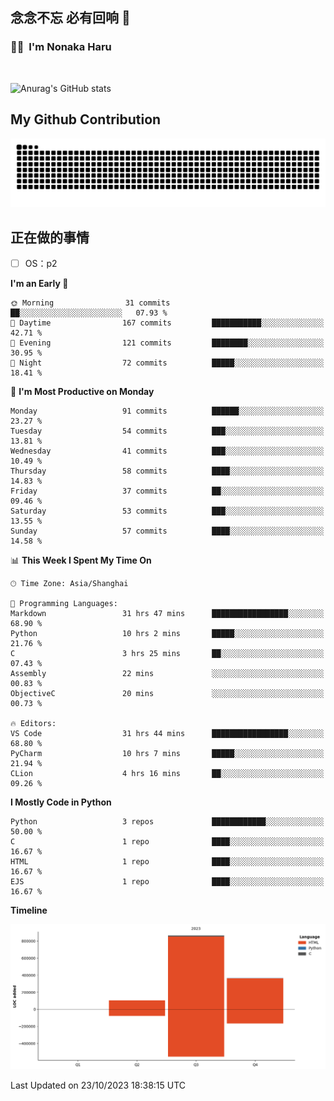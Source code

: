 ## 念念不忘 必有回响  👋
### 👨‍🔧&nbsp;&nbsp;I'm Nonaka Haru

<br>

![Anurag's GitHub stats](https://github-readme-stats.vercel.app/api?username=abinzzz&count_private=true&show_icons=true&theme=tokyonight)


## My Github Contribution
![](https://github.com/abinzzz/abinzzz/blob/output/github-contribution-grid-snake.svg)

## 正在做的事情
- [ ] OS：p2
<!--START_SECTION:waka-->
**I'm an Early 🐤** 

```text
🌞 Morning                31 commits          ██░░░░░░░░░░░░░░░░░░░░░░░   07.93 % 
🌆 Daytime                167 commits         ███████████░░░░░░░░░░░░░░   42.71 % 
🌃 Evening                121 commits         ████████░░░░░░░░░░░░░░░░░   30.95 % 
🌙 Night                  72 commits          █████░░░░░░░░░░░░░░░░░░░░   18.41 % 
```
📅 **I'm Most Productive on Monday** 

```text
Monday                   91 commits          ██████░░░░░░░░░░░░░░░░░░░   23.27 % 
Tuesday                  54 commits          ███░░░░░░░░░░░░░░░░░░░░░░   13.81 % 
Wednesday                41 commits          ███░░░░░░░░░░░░░░░░░░░░░░   10.49 % 
Thursday                 58 commits          ████░░░░░░░░░░░░░░░░░░░░░   14.83 % 
Friday                   37 commits          ██░░░░░░░░░░░░░░░░░░░░░░░   09.46 % 
Saturday                 53 commits          ███░░░░░░░░░░░░░░░░░░░░░░   13.55 % 
Sunday                   57 commits          ████░░░░░░░░░░░░░░░░░░░░░   14.58 % 
```


📊 **This Week I Spent My Time On** 

```text
🕑︎ Time Zone: Asia/Shanghai

💬 Programming Languages: 
Markdown                 31 hrs 47 mins      █████████████████░░░░░░░░   68.90 % 
Python                   10 hrs 2 mins       █████░░░░░░░░░░░░░░░░░░░░   21.76 % 
C                        3 hrs 25 mins       ██░░░░░░░░░░░░░░░░░░░░░░░   07.43 % 
Assembly                 22 mins             ░░░░░░░░░░░░░░░░░░░░░░░░░   00.83 % 
ObjectiveC               20 mins             ░░░░░░░░░░░░░░░░░░░░░░░░░   00.73 % 

🔥 Editors: 
VS Code                  31 hrs 44 mins      █████████████████░░░░░░░░   68.80 % 
PyCharm                  10 hrs 7 mins       █████░░░░░░░░░░░░░░░░░░░░   21.94 % 
CLion                    4 hrs 16 mins       ██░░░░░░░░░░░░░░░░░░░░░░░   09.26 % 
```

**I Mostly Code in Python** 

```text
Python                   3 repos             ████████████░░░░░░░░░░░░░   50.00 % 
C                        1 repo              ████░░░░░░░░░░░░░░░░░░░░░   16.67 % 
HTML                     1 repo              ████░░░░░░░░░░░░░░░░░░░░░   16.67 % 
EJS                      1 repo              ████░░░░░░░░░░░░░░░░░░░░░   16.67 % 
```



**Timeline**

![Lines of Code chart](https://raw.githubusercontent.com/abinzzz/abinzzz/main/assets/bar_graph.png)


 Last Updated on 23/10/2023 18:38:15 UTC
<!--END_SECTION:waka-->


